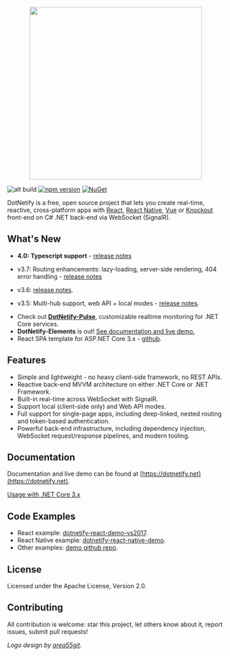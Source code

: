 <p align="center"><img width="400px" src="http://dotnetify.net/content/images/dotnetify-logo.png"></p>

![alt build](https://ci.appveyor.com/api/projects/status/github/dsuryd/dotnetify?svg=true)
[![npm version](https://badge.fury.io/js/dotnetify.svg)](https://badge.fury.io/js/dotnetify)
[![NuGet](https://img.shields.io/nuget/v/DotNetify.SignalR.svg?style=flat-square)](https://www.nuget.org/packages/DotNetify.SignalR/)

DotNetify is a free, open source project that lets you create real-time, reactive, cross-platform apps with [React](https://facebook.github.io/react/), [React Native](https://facebook.github.io/react-native/), [Vue](https://vuejs.org) or [Knockout](http://knockoutjs.com) front-end on C# .NET back-end via WebSocket (SignalR).

## What's New

- **4.0: Typescript support** - [release notes](https://github.com/dsuryd/dotNetify/releases)
- v3.7: Routing enhancements: lazy-loading, server-side rendering, 404 error handling - [release notes](https://github.com/dsuryd/dotNetify/releases/tag/v3.7)

- v3.6: [release notes](https://github.com/dsuryd/dotNetify/releases/tag/v3.6).
- v3.5: Multi-hub support, web API + local modes - [release notes](https://github.com/dsuryd/dotNetify/releases/tag/v3.5).

<div/>

- Check out [**DotNetify-Pulse**](https://github.com/dsuryd/dotnetify-pulse), customizable realtime monitoring for .NET Core services.
- **DotNetify-Elements** is out! <a href="http://dotnetify.net/elements">See documentation and live demo.</a>
- React SPA template for ASP.NET Core 3.x - [github](https://github.com/dsuryd/dotnetify-react-demo-vs2017/tree/master/ReactTemplate).

## Features

- Simple and lightweight - no heavy client-side framework, no REST APIs.
- Reactive back-end MVVM architecture on either .NET Core or .NET Framework.
- Built-in real-time across WebSocket with SignalR.
- Support local (client-side only) and Web API modes.
- Full support for single-page apps, including deep-linked, nested routing and token-based authentication.
- Powerful back-end infrastructure, including dependency injection, WebSocket request/response pipelines, and modern tooling.

## Documentation

Documentation and live demo can be found at [https://dotnetify.net](https://dotnetify.net).

[Usage with .NET Core 3.x](https://github.com/dsuryd/dotNetify/issues/159#issuecomment-547691063)

## Code Examples

- React example: [dotnetify-react-demo-vs2017](https://github.com/dsuryd/dotnetify-react-demo-vs2017).
- React Native example: [dotnetify-react-native-demo](https://github.com/dsuryd/dotnetify-react-native-demo).
- Other examples: [demo github repo]([https://github.com/dsuryd/dotNetify/tree/master/Demo]).

## License

Licensed under the Apache License, Version 2.0.

## Contributing

All contribution is welcome: star this project, let others know about it, report issues, submit pull requests!

_Logo design by [area55git](https://github.com/area55git)._
